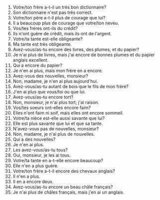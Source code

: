 1. Votre/ton frère a-t-il un très bon dictionnaire?
2. Son dictionnaire n'est pas très correct.
3. Votre/ton père a-t-il plus de courage que lui?
4. Il a beaucoup plus de courage que votre/ton neveu.
5. Vos/tes frères ont-ils du crédit?
6. Ils n'ont guère de crédit, mais ils ont de l'argent.
7. Votre/ta tante est-elle obligeante?
8. Ma tante est très obligeante.
9. Avez-vous/as-tu encore des livres, des plumes, et du papier?
10. Je n'ai plus de livres, mais j'ai encore de bonnes plumes et du papier
anglais excellent.
11. Qui a encore du papier?
12. Je n'en ai plus, mais mon frère en a encore.
13. Avez-vous des nouvelles, monsieur?
14. Non, madame, je n'en ai plus aujourd'hui.
15. Avez-vous/as-tu autant de bois que le fils de mon frère?
16. J'en ai plus que vous/toi ou que lui.
17. Avez-vous/as-tu encore tort?
18. Non, monsieur, je n'ai plus tort; j'ai raison.
19. Vos/tes soeurs ont-elles encore faim?
20. Elles n'ont faim ni soif, mais elles ont encore sommeil.
21. Votre/ta nièce est-elle aussi savante que lui?
22. Elle est plus savante que lui et que sa tante.
23. N'avez-vous pas de nouvelles, monsieur?
24. Non, madame, je n'ai plus de nouvelles.
25. Qui a des nouvelles?
26. Je n'en ai plus.
27. Les avez-vous/as-tu tous?
28. Oui, monsieur, je les ai tous.
29. Votre/ta tante en a-t-elle encore beaucoup?
30. Elle n'en a plus guère.
31. Votre/ton frère a-t-il encore des chevaux anglais?
32. Il n'en a plus.
33. Il en a encore deux.
34. Avez-vous/as-tu encore un beau châle français?
35. Je n'ai plus de châles français, mais j'en ai un anglais.
